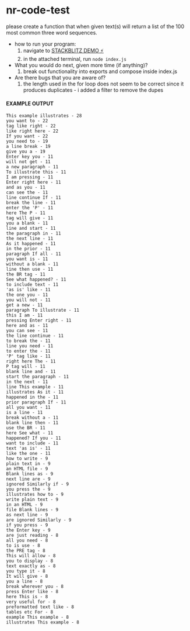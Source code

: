 # nr-code-test

please create a function that when given text(s) will return a list of the 100 most common three word sequences.

- how to run your program:
  1. navigate to [STACKBLITZ DEMO ⚡️](https://stackblitz.com/edit/nr-code-test?file=index.js&view=editor)
  2. in the attached terminal, run `node index.js`
- What you would do next, given more time (if anything)?
  1. break out functionality into exports and compose inside index.js
- Are there bugs that you are aware of?
  1. the length used in the for loop does not seem to be correct since it produces duplicates - i added a filter to remove the dupes

#### EXAMPLE OUTPUT

```
This example illustrates - 28
you want to - 22
tag like right - 22
like right here - 22
If you want - 22
you need to - 19
a line break - 19
give you a - 19
Enter key you - 11
will not get - 11
a new paragraph - 11
To illustrate this - 11
I am pressing - 11
Enter right here - 11
and as you - 11
can see the - 11
line continue If - 11
break the line - 11
enter the 'P' - 11
here The P - 11
tag will give - 11
you a blank - 11
line and start - 11
the paragraph in - 11
the next line - 11
As it happened - 11
in the prior - 11
paragraph If all - 11
you want is - 11
without a blank - 11
line then use - 11
the BR tag - 11
See what happened? - 11
to include text - 11
'as is' like - 11
the one you - 11
you will not - 11
get a new - 11
paragraph To illustrate - 11
this I am - 11
pressing Enter right - 11
here and as - 11
you can see - 11
the line continue - 11
to break the - 11
line you need - 11
to enter the - 11
'P' tag like - 11
right here The - 11
P tag will - 11
blank line and - 11
start the paragraph - 11
in the next - 11
line This example - 11
illustrates As it - 11
happened in the - 11
prior paragraph If - 11
all you want - 11
is a line - 11
break without a - 11
blank line then - 11
use the BR - 11
here See what - 11
happened? If you - 11
want to include - 11
text 'as is' - 11
like the one - 11
how to write - 9
plain text in - 9
an HTML file - 9
Blank lines as - 9
next line are - 9
ignored Similarly if - 9
you press the - 9
illustrates how to - 9
write plain text - 9
in an HTML - 9
file Blank lines - 9
as next line - 9
are ignored Similarly - 9
if you press - 9
the Enter key - 9
are just reading - 8
all you need - 8
to is use - 8
the PRE tag - 8
This will allow - 8
you to display - 8
text exactly as - 8
you type it - 8
It will give - 8
you a line - 8
break wherever you - 8
press Enter like - 8
here This is - 8
very useful for - 8
preformatted text like - 8
tables etc For - 8
example This example - 8
illustrates This example - 8
```
